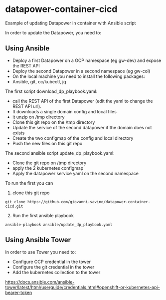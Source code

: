# datapower-container-cicd
Example of updating Datapower in container with Ansible script

In order to update the Datapower, you need to:

## Using Ansible
* Deploy a first Datapower on a OCP namespace (eg gw-dev) and expose the REST API
* Deploy the second Datapower in a second namespace (eg gw-col)
* On the local machine you need to install the following packages:
* Ansible, git, oc/kubectl, jq

The first script download_dp_playbook.yaml:
* call the REST API of the first Datapower (edit the yaml to change the REST API url).
* It downloads a single domain config and local files
* it unzip on /tmp directory
* Clone this git repo on the /tmp directory
* Update the service of the second datapower if the domain does not exists
* Create the two configmap of the config and local directory
* Push the new files on this git repo

The second ansible script update_dp_playbook.yaml:
* Clone the git repo on /tmp directory
* apply the 2 kubernetes configmap
* Apply the  datapower service yaml  on the second namespace


To run the first you can
1. clone this git repo
```
git clone https://github.com/giovanni-savino/datapower-container-cicd.git
```
2. Run the first ansible playbook
```
ansible-playbook ansible/update_dp_playbook.yaml 
```
## Using Ansible Tower

In order to use Tower you need to:

* Configure OCP credential in the tower
* Configure the git credential in the tower
* Add the kubernetes collection to the tower

https://docs.ansible.com/ansible-tower/latest/html/userguide/credentials.html#openshift-or-kubernetes-api-bearer-token

